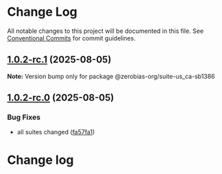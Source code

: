 # Change Log

All notable changes to this project will be documented in this file.
See [Conventional Commits](https://conventionalcommits.org) for commit guidelines.

## [1.0.2-rc.1](https://github.com/zerobias-org/suite/compare/@zerobias-org/suite-us_ca-sb1386@1.0.2-rc.0...@zerobias-org/suite-us_ca-sb1386@1.0.2-rc.1) (2025-08-05)

**Note:** Version bump only for package @zerobias-org/suite-us_ca-sb1386





## [1.0.2-rc.0](https://github.com/zerobias-org/suite/compare/@zerobias-org/suite-us_ca-sb1386@1.0.1...@zerobias-org/suite-us_ca-sb1386@1.0.2-rc.0) (2025-08-05)


### Bug Fixes

* all suites changed ([fa57fa1](https://github.com/zerobias-org/suite/commit/fa57fa1af7628003297df46b2d7740fe95bd2666))





# Change log

